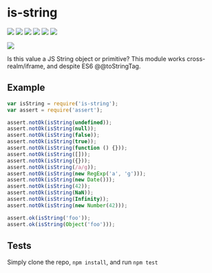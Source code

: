 # is-string

[![](https://img.shields.io/endpoint?url=https://github-actions-badge-u3jn4tfpocch.runkit.sh/inspect-js/is-string)](https://github.com/inspect-js/is-string/actions) [![](https://codecov.io/gh/inspect-js/is-string/branch/main/graphs/badge.svg)](https://app.codecov.io/gh/inspect-js/is-string/) [![](https://david-dm.org/inspect-js/is-string.svg)](https://david-dm.org/inspect-js/is-string) [![](https://david-dm.org/inspect-js/is-string/dev-status.svg)](https://david-dm.org/inspect-js/is-string#info=devDependencies) [![](https://img.shields.io/npm/l/is-string.svg)](https://github.com/giulibar/Konect/tree/36adf0373135e1ba10f3740caa61d089557aa08e/node_modules/is-string/LICENSE/README.md) [![](https://img.shields.io/npm/dm/is-string.svg)](https://npm-stat.com/charts.html?package=is-string)

[![](https://nodei.co/npm/is-string.png?downloads=true&stars=true)](https://npmjs.org/package/is-string)

Is this value a JS String object or primitive? This module works cross-realm/iframe, and despite ES6 @@toStringTag.

## Example

```javascript
var isString = require('is-string');
var assert = require('assert');

assert.notOk(isString(undefined));
assert.notOk(isString(null));
assert.notOk(isString(false));
assert.notOk(isString(true));
assert.notOk(isString(function () {}));
assert.notOk(isString([]));
assert.notOk(isString({}));
assert.notOk(isString(/a/g));
assert.notOk(isString(new RegExp('a', 'g')));
assert.notOk(isString(new Date()));
assert.notOk(isString(42));
assert.notOk(isString(NaN));
assert.notOk(isString(Infinity));
assert.notOk(isString(new Number(42)));

assert.ok(isString('foo'));
assert.ok(isString(Object('foo')));
```

## Tests

Simply clone the repo, `npm install`, and run `npm test`

